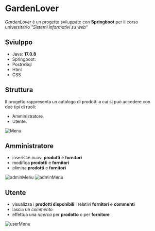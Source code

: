 # GardenLover


*GardenLover* è un progetto sviluppato con **Springboot** per il corso universitario *"Sistemi informativi su web"*


## Sviulppo

- Java: **17.0.8**
- Springboot: 
- PostreSql
- Html
- CSS


## Struttura
Il progetto rappresenta un catalogo di prodotti a cui si può accedere con due tipi di ruoli:

- Amministratore.
- Utente.

![Menu]("\home.png")
## Amministratore

- inserisce nuovi **prodotti** e **fornitori**
- modifica **prodotti** e **fornitori**
- elimina **prodotti** e **fornitori**

![adminMenu]("\admin1.png")
![adminMenu]("\admin2.png")
## Utente

- visualizza i **prodotti disponibili** i relativi **fornitori** e **commenti**
- lascia un *commento*
- effettua una *ricerca* per **prodotto** o per **fornitore**

![userMenu]("\user.png")

